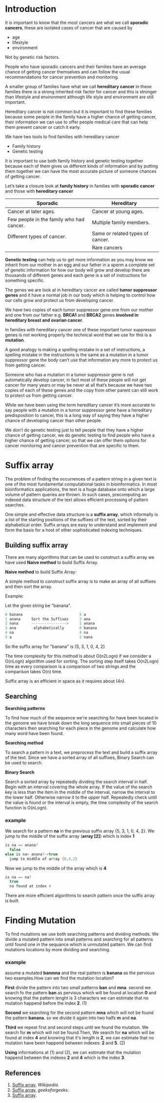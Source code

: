 # Introduction

It is important to know that the most cancers are what we call **sporadic cancers**, these are isolated cases of cancer that are caused by
   * age
   * lifestyle 
   * environment 
   
Not by genetic risk factors.

 People who have sporadic cancers and their families have an average chance of getting cancer themselves and can follow the usual recommendations for cancer prevention and monitoring.

 A smaller group of families have what we call **hereditary cancer** in these families there is a strong inherited risk factor for cancer and  this is stronger than lifestyle and environment although life style and environment are still important.

 Hereditary cancer is not common but it is important to find these families because some people in the family have a higher chance of getting cancer, their information we can use to offer people medical care that can help them prevent cancer or catch it early.

We have two tools to find families with hereditary cancer 
  * Family history 
  * Genetic testing 

 It is important to use both family history and genetic testing together because each of them gives us different kinds of information and by putting them together we can have the most accurate picture of someone chances of getting cancer.

 Let’s take a closure look at **family history** in families with **sporadic cancer** and those with **hereditary cancer**

|Sporadic                                   |Hereditary                                   |
|-------------------------------------------|---------------------------------------------|
|   Cancer at later ages.                   |   Cancer at young ages.                     |  
|   Few people in the family who had cancer.|   Multiple family members.                  |
|   Different types of cancer.              |   Same or related types of cancer.          |
|                                           |   Rare cancers                              |

**Genetic testing** can help us to get more information as you may know we inherit from our mother in an egg and our father in a sperm a complete set of genetic information for how our body will grow and develop there are thousands of different genes and each gene is a set of instructions for something specific.

 The genes we are look at in hereditary cancer are called **tumor suppressor genes** and it have a normal job in our body which is helping to control how our cells grow and protect us from developing cancer.

 We have two copies of each tumor suppressor gene one from our mother and one from our father e.g. **BRCA1** and **BRCA2** genes **involved in hereditary breast and ovarian cancer**.

In families with hereditary cancer one of these important tumor suppressor genes is not working properly the technical word that we use for this is a **mutation**.

 A good analogy is making a spelling mistake in a set of instructions, a spelling mistake in the instructions is the same as a mutation in a tumor suppressor gene the body can’t use that information any more to protect us from getting cancer.

 Someone who has a mutation in a tumor suppressor gene is not automatically develop cancer, in fact most of these people will not get cancer for many years or may be never at all that’s because we have two copies of each of these genes and the copy from other parent can still work to protect us from getting cancer.

 While we have been using the term hereditary cancer it’s more accurate to say people with a mutation in a tumor suppressor gene have a hereditary predisposition to cancer, this is a long way of saying they have a higher chance of developing cancer than other people.

 We don’t do genetic testing just to tell people that they have a higher chance of getting cancer, we do genetic testing to find people who have a higher chance of getting cancer, so that we can offer them options for cancer monitoring and cancer prevention that are specific to them.

# Suffix array

The problem of finding the occurrences of a pattern string in a given text is one of the most fundamental computational tasks in bioinformatics. In most bioinformatics applications, the text is a huge database onto which a large volume of pattern queries are thrown. In such cases, precomputing an indexed data structure of the text allows efficient processing of pattern searches.

One simple and effective data structure is a **suffix array**, which informally is a list of the starting positions of the suffixes of the text, sorted by their alphabetical order. Suffix arrays are easy to understand and implement and form the basis for a host of other sophisticated indexing techniques.

## Building suffix array

There are many algorithms that can be used to construct a suffix array we have used **Naive method** to build Suffix Array.

**Naive method** to build Suffix Array:

A simple method to construct suffix array is to make an array of all suffixes and then sort the array.

Example:

Let the given string be "banana".
```c++
0 banana                          5 a
1 anana     Sort the Suffixes     3 ana
2 nana      ---------------->     1 anana  
3 ana        alphabetically       0 banana  
4 na                              4 na   
5 a                               2 nana
```
So the suffix array for "banana" is {5, 3, 1, 0, 4, 2}

The time complexity for this method is about O(n2Logn) if we consider a O(nLogn) algorithm used for sorting. The sorting step itself takes O(n2Logn) time as every comparison is a comparison of two strings and the comparison takes O(n) time.

Suffix array is an efficient in space as it requires about (4n).

## Searching 

**Searching patterns**

To find how much of the  sequence we’re searching for have been located in the genome we have break down the long sequence into small pieces of 10 characters then searching for each piece in the genome and calculate how many word have been found.

**Searching method**

To search a pattern in a text, we preprocess the text and build a suffix array of the text. Since we have a sorted array of all suffixes, Binary Search can be used to search.

**Binary Search**

Search a sorted array by repeatedly dividing the search interval in half. Begin with an interval covering the whole array. If the value of the search key is less than the item in the middle of the interval, narrow the interval to the lower half. Otherwise narrow it to the upper half. Repeatedly check until the value is found or the interval is empty, the time complexity of the  search function is O(nLogn).

### example 
We search for a pattern **na** in the previous suffix array {5, 3, 1, 0, 4, 2}. We jump to the middle of the suffix array (**array [2]**) which is index **1** 
```c++
is na == anana?
  false
else is na> anana?->true
  jump to middle of array {0,4,2}
```
Now we jump to the middle of the array which is **4**
```c++
is na == na?
  true
  na found at index 4
```
There are more efficient algorithms to search pattern once the suffix array is built.

# Finding Mutation
To find  mutations we use both searching patterns and dividing methods. We divide a mutated pattern into small patterns and searching for all patterns until found one in the sequance which is unmutated pattern. We can find mutations locations by more dividing and searching.
### example
assume a mutated **banmna** and the real pattern is **banana** as the pervious two examples.How can we find the mutation location?

**First** divide the pattern into two small patterns **ban** and **mna**.
second we search fo the pattern **ban** as pervious which will be found at location **0** and knowing that the pattern lenght is 3 characters we can estimate that no mutation happend before the index **2**. (1)

**Second** we searching for the second pattern **mna** which will not be found the pattern **banana**. so we divide it again into two halfs **m** and **na**.

**Third** we repeat first and second steps until we found the mutation. We search for **m** which will not be found.Then, We search for **na** which will be found at index **4** and knowing that it's length is **2**, we can estimate that no mutation have been happend between indexes: **2** and **5**. (2)

**Using** informations at (1) and (2), we can estimate that the mutation happend between the indexes **2** and **4** which is the index **3**.



 




## References

1. [Suffix array](https://en.wikipedia.org/wiki/Suffix_array), *Wikipedia*.
2. [Suffix array](https://www.geeksforgeeks.org/suffix-array-set-1-introduction/), *geeksforgeeks*. 
3. [Suffix array](https://academic.oup.com/bib/article/15/2/138/212729).
 